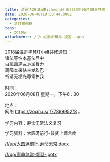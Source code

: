 ```yaml
---
title: 温哥华2018届Richmond小组2020年06月08日共修
date: 2020-06-06T19:50:44.000Z
categories:
  - 慧灯禅修班
tags:
  - 2018届
attachments: /f/up/壽命無常-複習-.pptx
---
```

2018届温哥华慧灯小组共修通知：\
诸法等性本基法界中\
自现圆满三身游舞力\
离障本来怙主龙钦巴\
祈请无垢光尊常护我\
\
时间：\
2020年06月08日 星期一，下午6：30\
\
地点：\
网络 <https://zoom.us/j/7789995278> 。\
\
学习内容：寿命无常法义复习

学习资料：大圆满前行-普贤上师言教

[/f/up/大圆满前行-寿命无常.docx](/f/up/大圆满前行-寿命无常.docx)

[/f/up/壽命無常-複習-.pptx](/f/up/壽命無常-複習-.pptx)